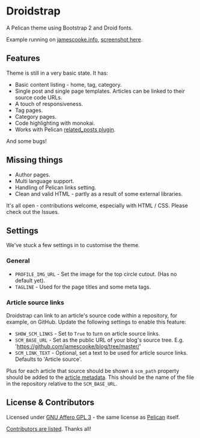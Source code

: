# Droidstrap

A Pelican theme using Bootstrap 2 and Droid fonts.

Example running on [jamescooke.info](http://jamescooke.info), [screenshot here](https://raw.github.com/jamescooke/droidstrap/master/screenshot.png).

## Features

Theme is still in a very basic state. It has:

* Basic content listing - home, tag, category.
* Single post and single page templates. Articles can be linked to their source
  code URLs.
* A touch of responsiveness.
* Tag pages.
* Category pages.
* Code highlighting with monokai.
* Works with Pelican [related_posts plugin](https://github.com/getpelican/pelican-plugins/tree/master/related_posts).

And some bugs! 

## Missing things

* Author pages.
* Multi language support.
* Handling of Pelican links setting.
* Clean and valid HTML - partly as a result of some external libraries.

It's all open - contributions welcome, especially with HTML / CSS. Please check
out the Issues.

## Settings

We've stuck a few settings in to customise the theme.

### General

* `PROFILE_IMG_URL` - Set the image for the top circle cutout. (Has no default yet).
* `TAGLINE` - Used for the page titles and some meta tags.

### Article source links

Droidstrap can link to an article's source code within a repository, for
example, on GitHub. Update the following settings to enable this feature:

* `SHOW_SCM_LINKS` - Set to `True` to turn on article source links.
* `SCM_BASE_URL` - Set as the public URL of your blog's source tree. E.g.
  'https://github.com/jamescooke/blog/tree/master/'
* `SCM_LINK_TEXT` - Optional, set a text to be used for article source links.
  Defaults to 'Article source'.

Plus for each article that source should be shown a `scm_path` property should be
added to the [article
metadata](http://docs.getpelican.com/en/3.5.0/content.html#file-metadata). This
should be the name of the file in the repository relative to the
`SCM_BASE_URL`.

## License & Contributors

Licensed under [GNU Affero GPL 3](http://www.gnu.org/licenses/agpl.txt) - the same license as [Pelican](https://github.com/getpelican/pelican) itself.

[Contributors are listed](CONTRIBUTORS.md). Thanks all!
